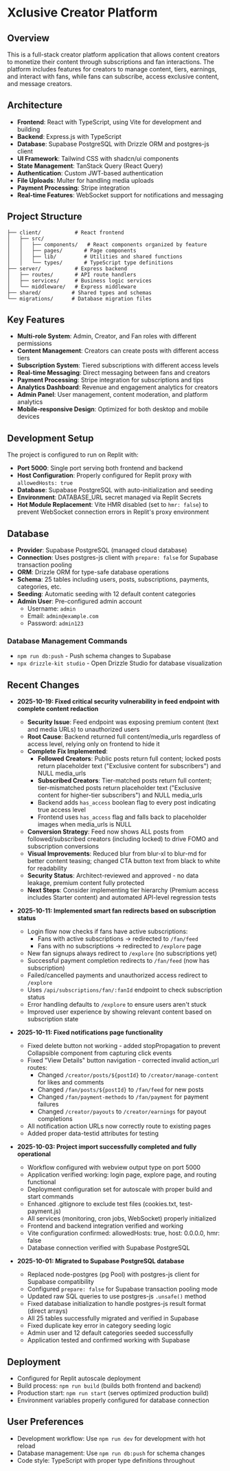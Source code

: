 # Xclusive Creator Platform

## Overview
This is a full-stack creator platform application that allows content creators to monetize their content through subscriptions and fan interactions. The platform includes features for creators to manage content, tiers, earnings, and interact with fans, while fans can subscribe, access exclusive content, and message creators.

## Architecture
- **Frontend**: React with TypeScript, using Vite for development and building
- **Backend**: Express.js with TypeScript
- **Database**: Supabase PostgreSQL with Drizzle ORM and postgres-js client
- **UI Framework**: Tailwind CSS with shadcn/ui components
- **State Management**: TanStack Query (React Query)
- **Authentication**: Custom JWT-based authentication
- **File Uploads**: Multer for handling media uploads
- **Payment Processing**: Stripe integration
- **Real-time Features**: WebSocket support for notifications and messaging

## Project Structure
```
├── client/           # React frontend
│   ├── src/
│   │   ├── components/   # React components organized by feature
│   │   ├── pages/       # Page components
│   │   ├── lib/         # Utilities and shared functions
│   │   └── types/       # TypeScript type definitions
├── server/           # Express backend
│   ├── routes/       # API route handlers
│   ├── services/     # Business logic services
│   └── middleware/   # Express middleware
├── shared/          # Shared types and schemas
└── migrations/      # Database migration files
```

## Key Features
- **Multi-role System**: Admin, Creator, and Fan roles with different permissions
- **Content Management**: Creators can create posts with different access tiers
- **Subscription System**: Tiered subscriptions with different access levels
- **Real-time Messaging**: Direct messaging between fans and creators
- **Payment Processing**: Stripe integration for subscriptions and tips
- **Analytics Dashboard**: Revenue and engagement analytics for creators
- **Admin Panel**: User management, content moderation, and platform analytics
- **Mobile-responsive Design**: Optimized for both desktop and mobile devices

## Development Setup
The project is configured to run on Replit with:
- **Port 5000**: Single port serving both frontend and backend
- **Host Configuration**: Properly configured for Replit proxy with `allowedHosts: true`
- **Database**: Supabase PostgreSQL with auto-initialization and seeding
- **Environment**: DATABASE_URL secret managed via Replit Secrets
- **Hot Module Replacement**: Vite HMR disabled (set to `hmr: false`) to prevent WebSocket connection errors in Replit's proxy environment

## Database
- **Provider**: Supabase PostgreSQL (managed cloud database)
- **Connection**: Uses postgres-js client with `prepare: false` for Supabase transaction pooling
- **ORM**: Drizzle ORM for type-safe database operations
- **Schema**: 25 tables including users, posts, subscriptions, payments, categories, etc.
- **Seeding**: Automatic seeding with 12 default content categories
- **Admin User**: Pre-configured admin account
  - Username: `admin`
  - Email: `admin@example.com`
  - Password: `admin123`

### Database Management Commands
- `npm run db:push` - Push schema changes to Supabase
- `npx drizzle-kit studio` - Open Drizzle Studio for database visualization

## Recent Changes
- **2025-10-19: Fixed critical security vulnerability in feed endpoint with complete content redaction**
  - **Security Issue**: Feed endpoint was exposing premium content (text and media URLs) to unauthorized users
  - **Root Cause**: Backend returned full content/media_urls regardless of access level, relying only on frontend to hide it
  - **Complete Fix Implemented**:
    - **Followed Creators**: Public posts return full content; locked posts return placeholder text ("Exclusive content for subscribers") and NULL media_urls
    - **Subscribed Creators**: Tier-matched posts return full content; tier-mismatched posts return placeholder text ("Exclusive content for higher-tier subscribers") and NULL media_urls
    - Backend adds `has_access` boolean flag to every post indicating true access level
    - Frontend uses `has_access` flag and falls back to placeholder images when media_urls is NULL
  - **Conversion Strategy**: Feed now shows ALL posts from followed/subscribed creators (including locked) to drive FOMO and subscription conversions
  - **Visual Improvements**: Reduced blur from blur-xl to blur-md for better content teasing; changed CTA button text from black to white for readability
  - **Security Status**: Architect-reviewed and approved - no data leakage, premium content fully protected
  - **Next Steps**: Consider implementing tier hierarchy (Premium access includes Starter content) and automated API-level regression tests

- **2025-10-11: Implemented smart fan redirects based on subscription status**
  - Login flow now checks if fans have active subscriptions:
    - Fans with active subscriptions → redirected to `/fan/feed`
    - Fans with no subscriptions → redirected to `/explore` page
  - New fan signups always redirect to `/explore` (no subscriptions yet)
  - Successful payment completion redirects to `/fan/feed` (now has subscription)
  - Failed/cancelled payments and unauthorized access redirect to `/explore`
  - Uses `/api/subscriptions/fan/:fanId` endpoint to check subscription status
  - Error handling defaults to `/explore` to ensure users aren't stuck
  - Improved user experience by showing relevant content based on subscription state

- **2025-10-11: Fixed notifications page functionality**
  - Fixed delete button not working - added stopPropagation to prevent Collapsible component from capturing click events
  - Fixed "View Details" button navigation - corrected invalid action_url routes:
    - Changed `/creator/posts/${postId}` to `/creator/manage-content` for likes and comments
    - Changed `/fan/posts/${postId}` to `/fan/feed` for new posts
    - Changed `/fan/payment-methods` to `/fan/payment` for payment failures
    - Changed `/creator/payouts` to `/creator/earnings` for payout completions
  - All notification action URLs now correctly route to existing pages
  - Added proper data-testid attributes for testing

- **2025-10-03: Project import successfully completed and fully operational**
  - Workflow configured with webview output type on port 5000
  - Application verified working: login page, explore page, and routing functional
  - Deployment configuration set for autoscale with proper build and start commands
  - Enhanced .gitignore to exclude test files (cookies.txt, test-payment.js)
  - All services (monitoring, cron jobs, WebSocket) properly initialized
  - Frontend and backend integration verified and working
  - Vite configuration confirmed: allowedHosts: true, host: 0.0.0.0, hmr: false
  - Database connection verified with Supabase PostgreSQL
  
- **2025-10-01: Migrated to Supabase PostgreSQL database**
  - Replaced node-postgres (pg Pool) with postgres-js client for Supabase compatibility
  - Configured `prepare: false` for Supabase transaction pooling mode
  - Updated raw SQL queries to use postgres-js `.unsafe()` method
  - Fixed database initialization to handle postgres-js result format (direct arrays)
  - All 25 tables successfully migrated and verified in Supabase
  - Fixed duplicate key error in category seeding logic
  - Admin user and 12 default categories seeded successfully
  - Application tested and confirmed working with Supabase

## Deployment
- Configured for Replit autoscale deployment
- Build process: `npm run build` (builds both frontend and backend)
- Production start: `npm run start` (serves optimized production build)
- Environment variables properly configured for database connection

## User Preferences
- Development workflow: Use `npm run dev` for development with hot reload
- Database management: Use `npm run db:push` for schema changes
- Code style: TypeScript with proper type definitions throughout